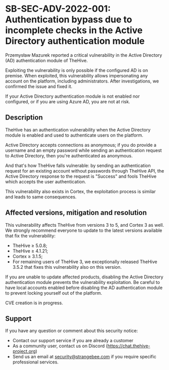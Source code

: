 # SB-SEC-ADV-2022-001: Authentication bypass due to incomplete checks in the Active Directory authentication module
Przemysław Mazurek reported a critical vulnerability in the Active Directory (AD) authentication module of TheHive.

Exploiting the vulnerability is only possible if the configured AD is on premise. When exploited, this vulnerability allows impersonating any account on the platform, including administrators. After investigations, we confirmed the issue and fixed it.

If your Active Directory authentication module is not enabled nor configured, or if you are using Azure AD, you are not at risk.

## Description
TheHive has an authentication vulnerability when the Active Directory module is enabled and used to authenticate users on the platform. 

Active Directory accepts connections as anonymous; if you do provide a username and an empty password while sending an authentication request to Active Directory, then you're authenticated as anonymous.

And that's how TheHive falls vulnerable: by sending an authentication request for an existing account without passwords through TheHive API, the Active Directory response to the request is "Success" and fools TheHive which accepts the user authentication.

This vulnerability also exists in Cortex, the exploitation process is similar and leads to same consequences.

## Affected versions, mitigation and resolution
This vulnerability affects TheHive from versions 3 to 5, and Cortex 3 as well. We strongly recommend everyone to update to the latest versions available that fix the vulnerability:
 
* TheHive ≥ 5.0.8;
* TheHive ≥ 4.1.21;
* Cortex ≥ 3.1.5;
* For remaining users of TheHive 3, we exceptionally released TheHive 3.5.2 that fixes this vulnerability also on this version.

If you are unable to update affected products, disabling the Active Directory authentication module prevents the vulnerability exploitation. Be careful to have local accounts enabled before disabling the AD authentication module to prevent locking yourself out of the platform.

CVE creation is in progress.

## Support
If you have any question or comment about this security notice:
* Contact our support service if you are already a customer
* As a community user, contact us on Discord (https://chat.thehive-project.org)
* Send us an email at [security@strangebee.com](mailto:security@strangebee.com) if you require specific professional services.

